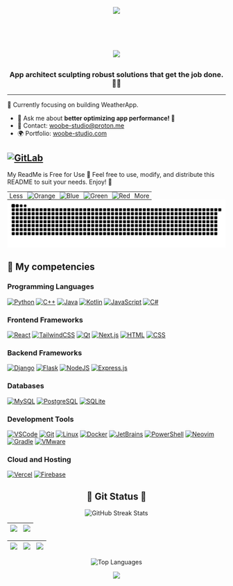<p align="center">
     <img src="https://capsule-render.vercel.app/api?type=waving&color=gradient&height=100&section=header"/>
</p>
<div id="header" align="center">
  <img src="https://komarev.com/ghpvc/?username=woobe-studio&style=for-the-badge&color=orange" alt=""/>
</div>

<h1 align="center">
  <a href="https://git.io/typing-svg">
    <img src="https://readme-typing-svg.herokuapp.com/?lines=Hello,+There!+👋;This+is+Michael.;Nice+to+meet+you!;Good+Day!;Hello&center=true&size=30">
  </a>
</h1>

<h3 align="center">App architect sculpting robust solutions that get the job done. 💪🔧</h3>


---

🌱 Currently focusing on building WeatherApp.

- 💬 Ask me about **better optimizing app performance! 📱**  
- 📧 Contact: [woobe-studio@proton.me](mailto:woobe-studio@proton.me)  
- 🌍 Portfolio: [woobe-studio.com](https://woobe-studio.com) 

[![GitLab](https://img.shields.io/badge/GitLab-330F63?style=for-the-badge&logo=gitlab&logoColor=white)](https://gitlab.com/woobe-studio)
---
My ReadMe is Free for Use 🎉
Feel free to use, modify, and distribute this README to suit your needs. Enjoy! 🚀

<div style="text-align: center;">
  <table style="margin: 0 auto; text-align: right;">
    <tr>
      <td style="padding: 0 5px;">
        Less
      </td>
      <td style="padding: 0 5px;">
        <img src="https://www.colorhexa.com/ff9900.png" alt="Orange" width="20" height="20">
      </td>
      <td style="padding: 0 5px;">
        <img src="https://www.colorhexa.com/0066ff.png" alt="Blue" width="20" height="20">
      </td>
      <td style="padding: 0 5px;">
        <img src="https://www.colorhexa.com/33cc33.png" alt="Green" width="20" height="20">
      </td>
      <td style="padding: 0 5px;">
        <img src="https://www.colorhexa.com/ff3300.png" alt="Red" width="20" height="20">
      </td>
      <td style="padding: 0 5px;">
        More
      </td>
    </tr>
  </table>
</div>






<picture>
  <source media="(prefers-color-scheme: dark)" srcset="https://github.com/woobe-studio/woobe-studio/blob/output/github-snake-dark.svg">
  <source media="(prefers-color-scheme: light)" srcset="https://github.com/woobe-studio/woobe-studio/blob/output/github-snake.svg">
  <img alt="snake gif" src="https://github.com/woobe-studio/woobe-studio/blob/output/github-snake.svg">
</picture>

## 🐐 My competencies
### Programming Languages
[![Python](https://img.shields.io/badge/Python-3776AB?style=flat&logo=python&logoColor=white)](https://github.com/search?q=user%3Awoobe-studio&type=Repositories)
[![C++](https://img.shields.io/badge/C%2B%2B-00599C?style=flat&logo=c%2B%2B&logoColor=white)](https://github.com/search?q=user%3Awoobe-studio&type=Repositories)
[![Java](https://img.shields.io/badge/Java-ED8B00?style=flat&logo=openjdk&logoColor=white)](https://github.com/search?q=user%3Awoobe-studio&type=Repositories)
[![Kotlin](https://img.shields.io/badge/Kotlin-0095D5?style=flat&logo=kotlin&logoColor=white)](https://github.com/search?q=user%3Awoobe-studio&type=Repositories)
[![JavaScript](https://img.shields.io/badge/JavaScript-F7DF1E?style=flat&logo=javascript&logoColor=black)](https://github.com/search?q=user%3Awoobe-studio&type=Repositories) 
[![C#](https://img.shields.io/badge/C%23-239120?style=flat&logo=c-sharp&logoColor=white)](https://github.com/search?q=user%3Awoobe-studio&type=Repositories)

### Frontend Frameworks
[![React](https://img.shields.io/badge/React-61DAFB?style=flat&logo=react&logoColor=black)](https://github.com/search?q=user%3Awoobe-studio&type=Repositories) 
[![TailwindCSS](https://img.shields.io/badge/TailwindCSS-06B6D4?style=flat&logo=tailwindcss&logoColor=white)](https://github.com/search?q=user%3Awoobe-studio&type=Repositories)
[![Qt](https://img.shields.io/badge/Qt-41CD52?style=flat&logo=qt&logoColor=white)](https://github.com/search?q=user%3Awoobe-studio&type=Repositories)
[![Next.js](https://img.shields.io/badge/Next.js-000000?style=flat&logo=nextdotjs&logoColor=white)](https://github.com/search?q=user%3Awoobe-studio&type=Repositories)
[![HTML](https://img.shields.io/badge/HTML5-E34F26?style=flat&logo=html5&logoColor=white)](https://github.com/search?q=user%3Awoobe-studio&type=Repositories) 
[![CSS](https://img.shields.io/badge/CSS3-1572B6?style=flat&logo=css3&logoColor=white)](https://github.com/search?q=user%3Awoobe-studio&type=Repositories)

### Backend Frameworks
[![Django](https://img.shields.io/badge/Django-092E20?style=flat&logo=django&logoColor=white)](https://github.com/search?q=user%3Awoobe-studio&type=Repositories)
[![Flask](https://img.shields.io/badge/Flask-000000?style=flat&logo=flask&logoColor=white)](https://github.com/search?q=user%3Awoobe-studio&type=Repositories)
[![NodeJS](https://img.shields.io/badge/Node.js-339933?style=flat&logo=node.js&logoColor=white)](https://github.com/search?q=user%3Awoobe-studio&type=Repositories)
[![Express.js](https://img.shields.io/badge/Express.js-000000?style=flat&logo=express&logoColor=white)](https://github.com/search?q=user%3Awoobe-studio&type=Repositories)

### Databases
[![MySQL](https://img.shields.io/badge/MySQL-4479A1?style=flat&logo=mysql&logoColor=white)](https://github.com/search?q=user%3Awoobe-studio&type=Repositories) 
[![PostgreSQL](https://img.shields.io/badge/PostgreSQL-336791?style=flat&logo=postgresql&logoColor=white)](https://github.com/search?q=user%3Awoobe-studio&type=Repositories)
[![SQLite](https://img.shields.io/badge/SQLite-003B57?style=flat&logo=sqlite&logoColor=white)](https://github.com/search?q=user%3Awoobe-studio&type=Repositories)

### Development Tools
[![VSCode](https://img.shields.io/badge/VS_Code-007ACC?style=flat&logo=visual-studio-code&logoColor=white)](https://github.com/search?q=user%3Awoobe-studio&type=Repositories)
[![Git](https://img.shields.io/badge/Git-E44C30?style=flat&logo=git&logoColor=white)](https://github.com/search?q=user%3Awoobe-studio&type=Repositories)
[![Linux](https://img.shields.io/badge/Linux-FCC624?style=flat&logo=linux&logoColor=black)](https://github.com/search?q=user%3Awoobe-studio&type=Repositories)
[![Docker](https://img.shields.io/badge/Docker-2496ED?style=flat&logo=docker&logoColor=white)](https://github.com/search?q=user%3Awoobe-studio&type=Repositories)
[![JetBrains](https://img.shields.io/badge/JetBrains-000000?style=flat&logo=jetbrains&logoColor=white)](https://github.com/search?q=user%3Awoobe-studio&type=Repositories)
[![PowerShell](https://img.shields.io/badge/PowerShell-5391FE?style=flat&logo=powershell&logoColor=white)](https://github.com/search?q=user%3Awoobe-studio&type=Repositories)
[![Neovim](https://img.shields.io/badge/Neovim-57A143?style=flat&logo=neovim&logoColor=white)](https://github.com/search?q=user%3Awoobe-studio&type=Repositories)
[![Gradle](https://img.shields.io/badge/Gradle-02303A?style=flat&logo=gradle&logoColor=white)](https://github.com/search?q=user%3Awoobe-studio&type=Repositories)
[![VMware](https://img.shields.io/badge/VMware-607078?style=flat&logo=vmware&logoColor=white)](https://github.com/search?q=user%3Awoobe-studio&type=Repositories)

### Cloud and Hosting
[![Vercel](https://img.shields.io/badge/Vercel-000000?style=flat&logo=vercel&logoColor=white)](https://github.com/search?q=user%3Awoobe-studio&type=Repositories)
[![Firebase](https://img.shields.io/badge/Firebase-FFCA28?style=flat&logo=firebase&logoColor=black)](https://github.com/search?q=user%3Awoobe-studio&type=Repositories)





<h2 align="center">👀 Git Status 👀</h2>

<p align="center">
  <picture>
    <source media="(prefers-color-scheme: dark)" srcset="https://streak-stats.demolab.com?user=woobe-studio&theme=highcontrast&border=000000">
    <source media="(prefers-color-scheme: light)" srcset="https://streak-stats.demolab.com?user=woobe-studio&theme=default">
    <img width="800" height="220" src="https://streak-stats.demolab.com?user=woobe-studio&theme=default" alt="GitHub Streak Stats">
  </picture>
</p>

| ![](http://github-profile-summary-cards.vercel.app/api/cards/profile-details?username=woobe-studio&theme=transparent)| ![](http://github-profile-summary-cards.vercel.app/api/cards/most-commit-language?username=woobe-studio&theme=transparent)|
| :-: | :-: |

| ![](http://github-profile-summary-cards.vercel.app/api/cards/repos-per-language?username=woobe-studio&theme=transparent) | ![](http://github-profile-summary-cards.vercel.app/api/cards/productive-time?username=woobe-studio&theme=transparent&utcOffset=2) | ![](http://github-profile-summary-cards.vercel.app/api/cards/stats?username=woobe-studio&theme=transparent) |
| :-: | :-: | :-: |

<p align="center">
  <picture>
    <source media="(prefers-color-scheme: dark)" srcset="https://github-readme-stats.vercel.app/api/top-langs/?username=woobe-studio&size_weight=0.15&count_weight=0.5&layout=compact&theme=vision-friendly-dark&border_color=000000">
    <source media="(prefers-color-scheme: light)" srcset="https://github-readme-stats.vercel.app/api/top-langs/?username=woobe-studio&size_weight=0.15&count_weight=0.5&layout=compact&theme=default">
    <img width="400" height="200" src="https://github-readme-stats.vercel.app/api/top-langs/?username=woobe-studio&size_weight=0.15&count_weight=0.5&layout=compact&theme=default" alt="Top Languages">
  </picture>
</p>

<p align="center">
     <img src="https://capsule-render.vercel.app/api?type=waving&color=gradient&height=100&section=footer"/>
</p>



